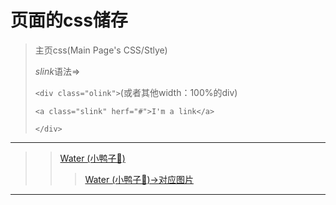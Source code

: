 # 页面的css储存
> 主页css(Main Page's CSS/Stlye)
>
>*slink*语法=> 
>
>`<div class="olink">`(或者其他width：100%的div)
>
>`<a class="slink" herf="#">I'm a link</a>`
>
>`</div>`
---
>> [Water (小鸭子🐤)](https://github.com/vince213/vince213.github.io/tree/master/style/water)
>>> [Water (小鸭子🐤)->对应图片](https://github.com/vince213/vince213.github.io/tree/master/stlye/water)
---
